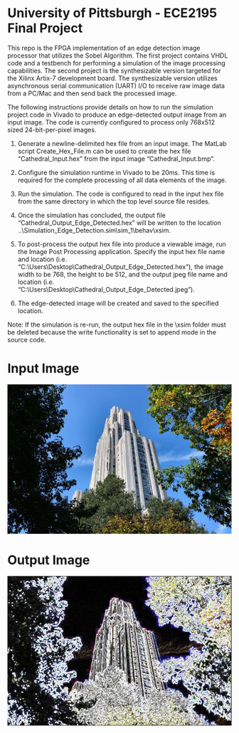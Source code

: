 # University of Pittsburgh - ECE2195 Final Project
This repo is the FPGA implementation of an edge detection image processor that utilizes the Sobel Algorithm. The first project contains VHDL code and a testbench for performing a simulation of the image processing capabilities. The second project is the synthesizable version targeted for the Xilinx Artix-7 development board. The synthesizable version utilizes asynchronous serial communication (UART) I/O to receive raw image data from a PC/Mac and then send back the processed image.

The following instructions provide details on how to run the simulation project code in Vivado to produce an edge-detected output image from an input image. The code is currently configured to process only 768x512 sized 24-bit-per-pixel images.

1. Generate a newline-delimited hex file from an input image. The MatLab script Create_Hex_File.m can be used to create the hex file “Cathedral_Input.hex” from the input image “Cathedral_Input.bmp”.

2. Configure the simulation runtime in Vivado to be 20ms. This time is required for the complete processing of all data elements of the image.

3. Run the simulation. The code is configured to read in the input hex file from the same directory in which the top level source file resides. 

4. Once the simulation has concluded, the output file “Cathedral_Output_Edge_Detected.hex” will be written to the location ..\Simulation_Edge_Detection.sim\sim_1\behav\xsim. 

5. To post-process the output hex file into produce a viewable image, run the Image Post Processing application. Specify the input hex file name and location (i.e. “C:\Users\Desktop\Cathedral_Output_Edge_Detected.hex”), the image width to be 768, the height to be 512, and the output jpeg file name and location (i.e. “C:\Users\Desktop\Cathedral_Output_Edge_Detected.jpeg”).

6. The edge-detected image will be created and saved to the specified location.


Note: If the simulation is re-run, the output hex file in the \xsim folder must be deleted because the write functionality is set to append mode in the source code.


# Input Image

![](/images/Cathedral_Input.bmp)

# Output Image

![](/images/Cathedral_Output_Edge_Detected.jpeg)
